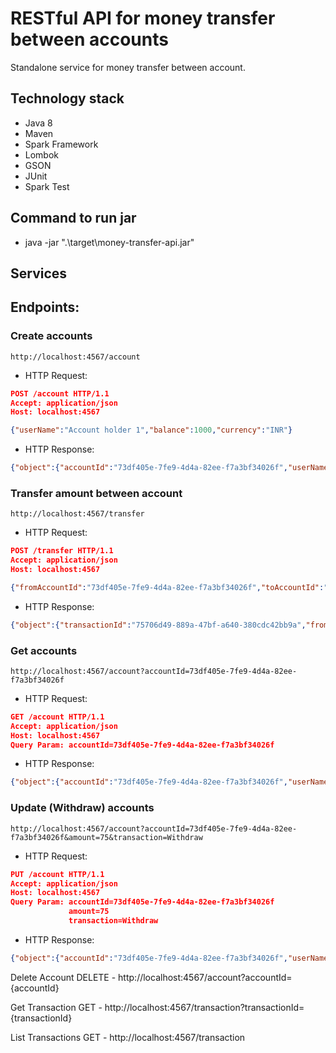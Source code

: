 # RESTful API for money transfer between accounts
Standalone service for money transfer between account.

## Technology stack
- Java 8
- Maven
- Spark Framework
- Lombok
- GSON
- JUnit
- Spark Test

## Command to run jar
- java -jar ".\target\money-transfer-api.jar"

## Services
## Endpoints:
### Create accounts

```
http://localhost:4567/account
```

* HTTP Request:
```json
POST /account HTTP/1.1
Accept: application/json
Host: localhost:4567

{"userName":"Account holder 1","balance":1000,"currency":"INR"}

```

* HTTP Response:
```json
{"object":{"accountId":"73df405e-7fe9-4d4a-82ee-f7a3bf34026f","userName":"Account holder 1","balance":1000,"currency":"INR","createdAt":{"date":{"year":2019,"month":6,"day":8},"time":{"hour":13,"minute":24,"second":0,"nano":584000000}},"updatedAt":{"date":{"year":2019,"month":6,"day":8},"time":{"hour":13,"minute":24,"second":0,"nano":584000000}},"lock":{"sync":{"state":0}}},"Status":201}
```

### Transfer amount between account

```
http://localhost:4567/transfer
```

* HTTP Request:
```json
POST /transfer HTTP/1.1
Accept: application/json
Host: localhost:4567

{"fromAccountId":"73df405e-7fe9-4d4a-82ee-f7a3bf34026f","toAccountId":"9dada52d-23f6-495c-b60f-a0921aa9943f","amount":"500"}
```

* HTTP Response:
```json
{"object":{"transactionId":"75706d49-889a-47bf-a640-380cdc42bb9a","fromAccountId":"73df405e-7fe9-4d4a-82ee-f7a3bf34026f","toAccountId":"9dada52d-23f6-495c-b60f-a0921aa9943f","amount":500,"createdAt":{"date":{"year":2019,"month":6,"day":8},"time":{"hour":13,"minute":45,"second":41,"nano":906000000}},"inProcess":{"value":0}},"Status":201}
```
### Get accounts

```
http://localhost:4567/account?accountId=73df405e-7fe9-4d4a-82ee-f7a3bf34026f
```

* HTTP Request:
```json
GET /account HTTP/1.1
Accept: application/json
Host: localhost:4567
Query Param: accountId=73df405e-7fe9-4d4a-82ee-f7a3bf34026f
```

* HTTP Response:
```json
{"object":{"accountId":"73df405e-7fe9-4d4a-82ee-f7a3bf34026f","userName":"Account holder 1","balance":500,"currency":"INR","createdAt":{"date":{"year":2019,"month":6,"day":8},"time":{"hour":13,"minute":24,"second":0,"nano":584000000}},"updatedAt":{"date":{"year":2019,"month":6,"day":8},"time":{"hour":13,"minute":45,"second":41,"nano":906000000}},"lock":{"sync":{"state":0}}},"Status":200}
```

### Update (Withdraw) accounts

```
http://localhost:4567/account?accountId=73df405e-7fe9-4d4a-82ee-f7a3bf34026f&amount=75&transaction=Withdraw
```

* HTTP Request:
```json
PUT /account HTTP/1.1
Accept: application/json
Host: localhost:4567
Query Param: accountId=73df405e-7fe9-4d4a-82ee-f7a3bf34026f
             amount=75
             transaction=Withdraw
```

* HTTP Response:
```json
{"object":{"accountId":"73df405e-7fe9-4d4a-82ee-f7a3bf34026f","userName":"Account holder 1","balance":425,"currency":"INR","createdAt":{"date":{"year":2019,"month":6,"day":8},"time":{"hour":13,"minute":24,"second":0,"nano":584000000}},"updatedAt":{"date":{"year":2019,"month":6,"day":8},"time":{"hour":13,"minute":52,"second":8,"nano":885000000}},"lock":{"sync":{"state":0}}},"Status":201}
```


Delete Account
DELETE - http://localhost:4567/account?accountId={accountId}

Get Transaction
GET - http://localhost:4567/transaction?transactionId={transactionId}

List Transactions
GET - http://localhost:4567/transaction



